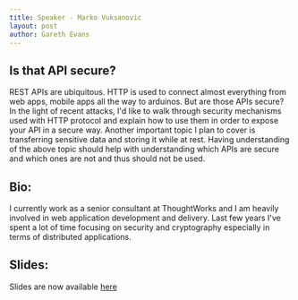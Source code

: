 ```yaml
---
title: Speaker - Marko Vuksanovic
layout: post
author: Gareth Evans
---
```


## Is that API secure? 
   
REST APIs are ubiquitous. HTTP is used to connect almost everything from web apps, mobile apps all the way to arduinos. But are those APIs secure? In the light of recent attacks, I'd like to walk through security mechanisms used with HTTP protocol and explain how to use them in order to expose your API in a secure way. Another important topic I plan to cover is transferring sensitive data and storing it while at rest. Having understanding of the above topic should help with understanding which APIs are secure and which ones are not and thus should not be used.

## Bio:

I currently work as a senior consultant at ThoughtWorks and I am heavily involved in web application development and delivery. Last few years I've spent a lot of time focusing on security and cryptography especially in terms of distributed applications.

## Slides:
 
Slides are now available [here](http://apidaysnz.s3-website-ap-southeast-2.amazonaws.com/vuksanovic.pdf)
